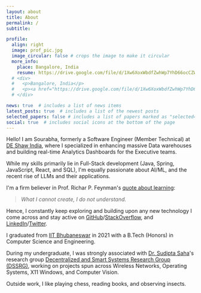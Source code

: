 ```yaml
---
layout: about
title: About
permalink: /
subtitle: 

profile:
  align: right
  image: prof_pic.jpg
  image_circular: false # crops the image to make it circular
  more_info:
    place: Bangalore, India
    resume: https://drive.google.com/file/d/1Xw6XoxWbdfZwhWp7YhD66ocCZW8MnKMq/view
  # <div>
  #   <p>Bangalore, India</p>
  #   <p><a href="https://drive.google.com/file/d/1Xw6XoxWbdfZwhWp7YhD66ocCZW8MnKMq/view" target="_blank">Resume</a></p>
  # </div>

news: true  # includes a list of news items
latest_posts: true  # includes a list of the newest posts
selected_papers: false # includes a list of papers marked as "selected={true}"
social: true  # includes social icons at the bottom of the page
---
```


Hello! I am Sourabha, formerly a Software Engineer (Member Technical) at [DE Shaw India](https://www.deshawindia.com/), where I specialized in enhancing massive Data warehouses and building real-time Analytics Dashboards for the Executive teams.

While my skills primarily lie in Full-Stack development (Java, Spring, JavaScript, React, and SQL), I'm equally passionate about AI/ML, and the recent rise of LLMs and their applications.

I'm a firm believer in Prof. Richar P. Feynman's [quote about learning](https://www.goodreads.com/quotes/8414-what-i-cannot-create-i-do-not-understand):
> _What I cannot create, I do not understand._

Hence, I constantly keep exploring and building upon any new technology I come across and stay active on [GitHub](https://github.com/bmsohwinc)/[StackOverflow](https://stackoverflow.com/users/9247555/bms-bharadwaj), and [LinkedIn](https://www.linkedin.com/in/sourabha235/)/[Twitter](https://twitter.com/BmSourabha).

I graduated from [IIT Bhubaneswar](https://www.iitbbs.ac.in/) in 2021 with a B.Tech (Honors) in Computer Science and Engineering.

During my undergraduate, I was strongly associated with [Dr. Sudipta Saha](https://www.iitbbs.ac.in/profile.php/sudipta/)'s research group [Decentralized and Smart Systems Research Group (DSSRG)](https://sites.google.com/iitbbs.ac.in/dssrg), working on projects spun across Wireless Networks, Operating Systems, X11 Windows, and Computer Vision.

Outside work, I like playing chess, reading books, and observing insects.
